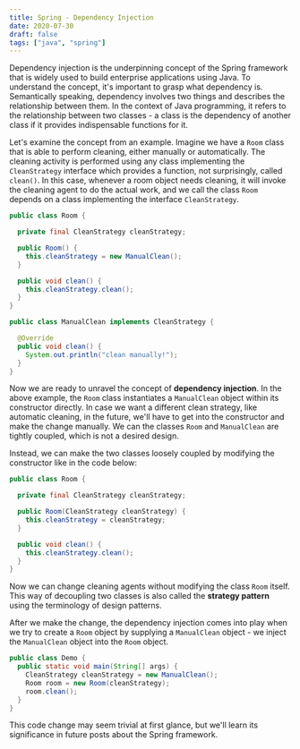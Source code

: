 ```yaml
---
title: Spring - Dependency Injection
date: 2020-07-30
draft: false
tags: ["java", "spring"]
---
```


Dependency injection is the underpinning concept of the Spring framework that is widely used to build enterprise applications using Java.
To understand the concept, it's important to grasp what dependency is.
Semantically speaking, dependency involves two things and describes the relationship between them.
In the context of Java programming, it refers to the relationship between two classes - a class is the dependency of another class if it provides indispensable functions for it.

Let's examine the concept from an example.
Imagine we have a `Room` class that is able to perform cleaning, either manually or automatically.
The cleaning activity is performed using any class implementing the `CleanStrategy` interface which provides a function, not surprisingly, called `clean()`.
In this case, whenever a room object needs cleaning, it will invoke the cleaning agent to do the actual work, and we call the class `Room` depends on a class implementing the interface `CleanStrategy`.

```java
public class Room {

  private final CleanStrategy cleanStrategy;

  public Room() {
    this.cleanStrategy = new ManualClean();
  }

  public void clean() {
    this.cleanStrategy.clean();
  }
}
```

```java
public class ManualClean implements CleanStrategy {

  @Override
  public void clean() {
    System.out.println("clean manually!");
  }
}
```

Now we are ready to unravel the concept of **dependency injection**.
In the above example, the `Room` class instantiates a `ManualClean` object within its constructor directly.
In case we want a different clean strategy, like automatic cleaning, in the future, we'll have to get into the constructor and make the change manually.
We can the classes `Room` and `ManualClean` are tightly coupled, which is not a desired design.

Instead, we can make the two classes loosely coupled by modifying the constructor like in the code below:

```java
public class Room {

  private final CleanStrategy cleanStrategy;

  public Room(CleanStrategy cleanStrategy) {
    this.cleanStrategy = cleanStrategy;
  }

  public void clean() {
    this.cleanStrategy.clean();
  }
}
```

Now we can change cleaning agents without modifying the class `Room` itself.
This way of decoupling two classes is also called the **strategy pattern** using the terminology of design patterns.

After we make the change, the dependency injection comes into play when we try to create a `Room` object by supplying a `ManualClean` object - we inject the `ManualClean` object into the `Room` object.

```java
public class Demo {
  public static void main(String[] args) {
    CleanStrategy cleanStrategy = new ManualClean();
    Room room = new Room(cleanStrategy);
    room.clean();
  }
}
```

This code change may seem trivial at first glance, but we'll learn its significance in future posts about the Spring framework.
